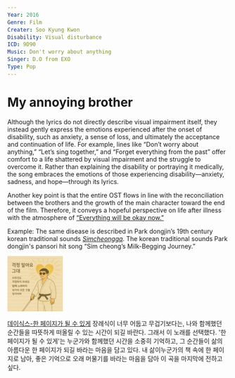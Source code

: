 ```yaml
---
Year: 2016
Genre: Film
Creater: Soo Kyung Kwon
Disability: Visual disturbance
ICD: 9D90
Music: Don't worry about anything
Singer: D.O from EXO
Type: Pop
---
```


# My annoying brother

Although the lyrics do not directly describe visual impairment itself, they instead gently express the emotions experienced after the onset of disability, such as anxiety, a sense of loss, and ultimately the acceptance and continuation of life. For example, lines like “Don’t worry about anything,” “Let’s sing together,” and “Forget everything from the past” offer comfort to a life shattered by visual impairment and the struggle to overcome it. Rather than explaining the disability or portraying it medically, the song embraces the emotions of those experiencing disability—anxiety, sadness, and hope—through its lyrics.

Another key point is that the entire OST flows in line with the reconciliation between the brothers and the growth of the main character toward the end of the film. Therefore, it conveys a hopeful perspective on life after illness with the atmosphere of [“Everything will be okay now.”](https://youtu.be/C271IWMrvQo?si=ioxZgeQs8xSFISQF)

Example: The same disease is described in Park dongjin’s 19th century korean traditional sounds [*Simcheongga*](ahn_ryeogyeong.md). The korean traditional sounds Park dongjin's pansori hit song “Sim cheong’s Milk-Begging Journey.”

<img src="./park_jihyun_img.PNG" alt="image depicting visual disturbance" style="width:25%;" />

[데이식스-한 페이지가 될 수 있게](https://youtu.be/vnS_jn2uibs?si=4BHRU0bYm84D-y8U)
장례식이 너무 어둡고 무겁기보다는, 나와 함께했던 순간들을 따뜻하게 떠올릴 수 있는 시간이 되길 바란다. 그래서 이 노래를 선택했다. '한 페이지가 될 수 있게'는 누군가와 함께했던 시간을 소중히 기억하고, 그 순간들이 삶의 아름다운 한 페이지가 되길 바라는 마음을 담고 있다. 내 삶이누군가의 책 속에 한 페이지로 남아, 좋은 기억으로 오래 머물기를 바라는 마음을 담아 이 곡을 마지막에 전하고 싶다.
